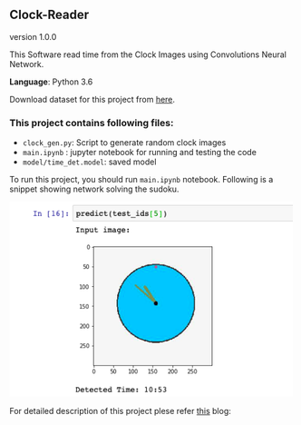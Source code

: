 ## Clock-Reader

version 1.0.0

This Software read time from the Clock Images using Convolutions Neural Network.

**Language**: Python 3.6

Download dataset for this project from [here](https://www.kaggle.com/shivajbd/analog-clocks).

### This project contains following files:

-  `clock_gen.py`:  Script to generate random clock images
-  `main.ipynb` :  jupyter notebook for running and testing the code
-  `model/time_det.model`:  saved model

To run this project, you should run `main.ipynb` notebook. Following is a snippet showing network solving the sudoku.

<img src=image/test.png width="500">

For detailed description of this project plese refer [this]() blog:
